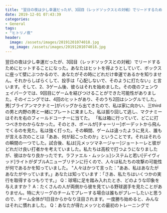 ```yaml
---
title: "翌日の夜は少し幸運だったが、3回目（レッドソックスとの対戦）でリードするためにヒットすることになった。"
date: 2019-12-01 07:43:39
categories:
- General
tags:
- "ヒトリノ夜"
header:
  image: /assets/images/20191201074018.jpg
  og_image: /assets/images/20191201074018.jpg
---
```


翌日の夜は少し幸運だったが、3回目（レッドソックスとの対戦）でリードするためにヒットすることになった。あなたはヒットを得ようとしていて、ボックスに座って壁にぶつかるので、あなたがその時にどれだけ幸運であるかを知りません。それからしばらくして、投手は「心配しないで、そのように打たない」と言います。そして、2、3ゲーム後、彼らはそれを始めました。その夜のフェンウェイパークでは、9回目にゲームを結びつけることができた可能性がありました。そのイニングでは、4回のヒットがあり、そのうち2回はシングルでした。男[ブライアンマクナミー]がバッグから出てきたので、私は家に向かい、三thirdの男と内野の男と一緒にプレートに来ました。私は振り回して逃し、マクナミーはそれを右のフィールドコーナーに当てた。 「私は箱に行っていて、どこに打つべきかわからなかった。そのとき、ボールが[チャーリー]ボーデットから飛んでくるのを見た。私は強く打った。その瞬間、ゲームは違ったように見え、誰もが言える次のことは「ああ、何が起こったのか」ということです。それはそれらの瞬間の一つでした。試合後、私は[元メッツマネージャー]ジョートーレと彼がどれだけ良い打者かを考えていました。私たちは高校で打つようになりましたが、彼はかなり良かったです。ラファエル・ムッシュ]システムと若い[デイヴィッド]ライトがダブルAニューブリテンに行くので、人々は私たちの攻撃の可能性が何であるかを知っていました。 &quot;人々はかつて言った：&quot;ああ、私はあなたがあなたがやっています。」あなたは知っています：「さあ、私たちはいくつかの実行を取得するつもりです。」 Q：球場に足を踏み入れたとき、どのような印象を与えますか？ A：たくさんの人が両側から彼を見ている野球選手を見たことがありません。特に大リーグのチームでプレーする場合は誰もがプレーしたいと思うので、チーム全体が1日目からかなり注目されます。一度勝ち始めると、みんなはそれに慣れました。 Q：あなたが得たメッツとの最初のトレーニングで

